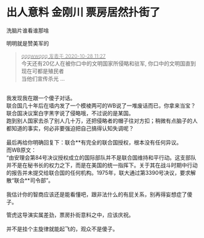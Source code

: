 # 出人意料  金刚川 票房居然扑街了


洗脑片谁看谁那啥

明明就是赞美军的

<div class="quote"><blockquote><font size="2"><a href="https://www.hostloc.com/forum.php?mod=redirect&amp;goto=findpost&amp;pid=9363153&amp;ptid=757985" target="_blank"><font color="#999999">qqqwwqqq 发表于 2020-10-28 11:27</font></a></font><br />
今天还有20亿人在被你口中的文明国家所侵略和驻军, 你口中的文明国直到现在可都是殖民者<br />
当他们宣传杀光 ...</blockquote></div><br />
我发现我在跟一个傻子对话。<br />
联合国几十年后在墙内发了一个模棱两可的WB说了一堆废话而已，你拿来当宝？<br />
联合国决议案白字黑字说了侵略哦，不过说的是某国。<br />
跑到别人国家去杀了别人几十万，还把侵略者的帽子往对方扣；稍微有点脑子的人都知道的事实，何必非要强迫把自己搞得认知失调呢？<br />
<br />
最后再给你明确回复下：联合**有完全的联合国授权，根本没有任何异议。<br />
而WB原文：<br />
“由安理会第84号决议授权成立的国际部队并不是联合国维持和平行动。这支部队并不是在秘书长的权力之下，而是在美国的统一指挥下。关于其在战斗时期中行动的报告并未提交给联合国的任何机构。1975年，联大通过第3390号决议，要求解散“联合**司令部”。<br />
<br />
我估计你的智商应该还是能看懂吧，跟非法什么的有屁关系，别再得妄想症了傻子。

管虎这导演实属差劲，票房扑街意料之中，应该庆祝。<br />
<br />
并不是挂个主旋律就能起飞的，观众不是傻子。<img id="aimg_l7VV4" onclick="zoom(this, this.src, 0, 0, 0)" class="zoom" src="https://cdn.jsdelivr.net/gh/hishis/forum-master/public/images/patch.gif" onmouseover="img_onmouseoverfunc(this)" onload="thumbImg(this)" border="0" alt="" />
